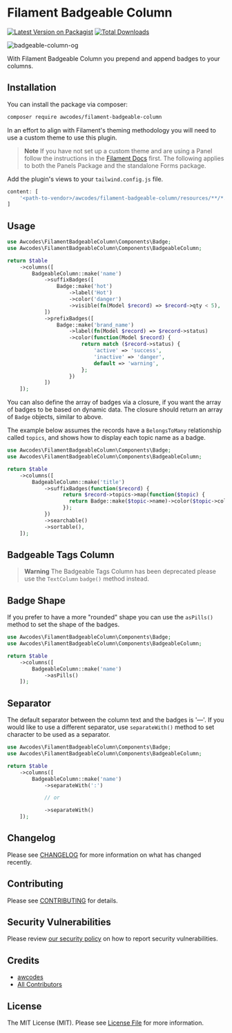 # Filament Badgeable Column

[![Latest Version on Packagist](https://img.shields.io/packagist/v/awcodes/filament-badgeable-column.svg?style=flat-square)](https://packagist.org/packages/awcodes/filament-badgeable-column)
[![Total Downloads](https://img.shields.io/packagist/dt/awcodes/filament-badgeable-column.svg?style=flat-square)](https://packagist.org/packages/awcodes/filament-badgeable-column)

![badgeable-column-og](https://res.cloudinary.com/aw-codes/image/upload/w_1200,f_auto,q_auto/plugins/badgeable-column/awcodes-badgeable-column.jpg)

With Filament Badgeable Column you prepend and append badges to your columns.

## Installation

You can install the package via composer:

```bash
composer require awcodes/filament-badgeable-column
```

In an effort to align with Filament's theming methodology you will need to use a custom theme to use this plugin.

> **Note**
> If you have not set up a custom theme and are using a Panel follow the instructions in the [Filament Docs](https://filamentphp.com/docs/3.x/panels/themes#creating-a-custom-theme) first. The following applies to both the Panels Package and the standalone Forms package.

Add the plugin's views to your `tailwind.config.js` file.

```js
content: [
    '<path-to-vendor>/awcodes/filament-badgeable-column/resources/**/*.blade.php',
]
```

## Usage

```php
use Awcodes\FilamentBadgeableColumn\Components\Badge;
use Awcodes\FilamentBadgeableColumn\Components\BadgeableColumn;

return $table
    ->columns([
        BadgeableColumn::make('name')
            ->suffixBadges([
                Badge::make('hot')
                    ->label('Hot')
                    ->color('danger')
                    ->visible(fn(Model $record) => $record->qty < 5),
            ])
            ->prefixBadges([
                Badge::make('brand_name')
                    ->label(fn(Model $record) => $record->status)
                    ->color(function(Model $record) {
                        return match ($record->status) {
                            'active' => 'success',
                            'inactive' => 'danger',
                            default => 'warning',
                        };
                    })
            ])
    ]);
```

You can also define the array of badges via a closure, if you want the array of badges to be based on dynamic data. The closure should return an array of `Badge` objects, similar to above.

The example below assumes the records have a `BelongsToMany` relationship called `topics`, and shows how to display each topic name as a badge.

```php
use Awcodes\FilamentBadgeableColumn\Components\Badge;
use Awcodes\FilamentBadgeableColumn\Components\BadgeableColumn;

return $table
    ->columns([
        BadgeableColumn::make('title')
            ->suffixBadges(function($record) {
                  return $record->topics->map(function($topic) {
                    return Badge::make($topic->name)->color($topic->color);
                  });
            })
            ->searchable()
            ->sortable(),
    ]);
```

## Badgeable Tags Column

> **Warning**
> The Badgeable Tags Column has been deprecated please use the `TextColumn` `badge()` method instead.

## Badge Shape

If you prefer to have a more "rounded" shape you can use the `asPills()`
method to set the shape of the badges.

```php
use Awcodes\FilamentBadgeableColumn\Components\Badge;
use Awcodes\FilamentBadgeableColumn\Components\BadgeableColumn;

return $table
    ->columns([
        BadgeableColumn::make('name')
            ->asPills()
    ]);
```

## Separator

The default separator between the column text and the badges is '&mdash;'. 
If you would like to use a different separator, use `separateWith()`
method to set character to be used as a separator.

```php
use Awcodes\FilamentBadgeableColumn\Components\Badge;
use Awcodes\FilamentBadgeableColumn\Components\BadgeableColumn;

return $table
    ->columns([
        BadgeableColumn::make('name')
            ->separateWith(':')

            // or

            ->separateWith()
    ]);
```


## Changelog

Please see [CHANGELOG](CHANGELOG.md) for more information on what has changed recently.

## Contributing

Please see [CONTRIBUTING](.github/CONTRIBUTING.md) for details.

## Security Vulnerabilities

Please review [our security policy](../../security/policy) on how to report security vulnerabilities.

## Credits

- [awcodes](https://github.com/awcodes)
- [All Contributors](../../contributors)

## License

The MIT License (MIT). Please see [License File](LICENSE.md) for more information.
